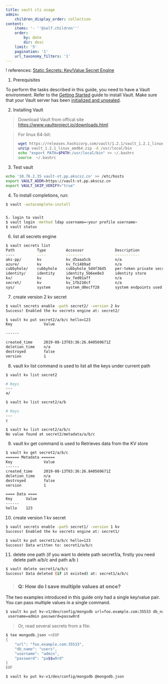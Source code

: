 ```yaml
---
title: vault cli usage
admin:
    children_display_order: collection
content:
    items: '- ''@self.children'''
    order:
        by: date
        dir: desc
    limit: '5'
    pagination: '1'
    url_taxonomy_filters: '1'
---
```



! references:  [Static Secrets: Key/Value Secret Engine](https://learn.hashicorp.com/vault/secrets-management/sm-static-secrets)



1. Prerequisites

To perform the tasks described in this guide, you need to have a Vault environment. Refer to the [Getting Started](https://learn.hashicorp.com/vault/getting-started/install) guide to install Vault. Make sure that your Vault server has been [initialized and unsealed](https://learn.hashicorp.com/vault/getting-started/deploy).



2. Installing Vault

> Download Vault from offical site
> https://www.vaultproject.io/downloads.html



>  For linux 64-bit:
>
> ```bash
> wget https://releases.hashicorp.com/vault/1.2.1/vault_1.2.1_linux_amd64.zip
> unzip vault_1.2.1_linux_amd64.zip -d /usr/local/bin
> echo "export PATH=$PATH:/usr/local/bin" >> ~/.bashrc
> source  ~/.bashrc
> ```



3. Test vault

```bash
echo '10.76.2.35 vault-st.pp.akscsz.cn' >> /etc/hosts
export VAULT_ADDR=https://vault-st.pp.akscsz.cn
export VAULT_SKIP_VERIFY="true"
```



4. To install completions, run:
```bash
$ vault -autocomplete-install


5. login to vault
$ vault login -method ldap username=<your profile username>
$ vault status
```

6. list all secrets engine
```bash
$ vault secrets list
Path          Type         Accessor              Description
----          ----         --------              -----------
aks-pp/       kv           kv_d5aaa5cb           n/a
azure/        kv           kv_fc1489ad           n/a
cubbyhole/    cubbyhole    cubbyhole_5d4f36d5    per-token private secret storage
identity/     identity     identity_5b6ee8e3     identity store
kv/           kv           kv_fed01aff           n/a
secret/       kv           kv_1fb210cf           n/a
sys/          system       system_d0ecff28       system endpoints used for control, policy and debugging
```


7. create version 2 kv secret
```bash
$ vault secrets enable -path secret2/ -version 2 kv  
Success! Enabled the kv secrets engine at: secret2/

$ vault kv put secret2/a/b/c hello=123
Key              Value

------

created_time     2019-08-13T03:36:26.840569671Z
deletion_time    n/a
destroyed        false
version          1
```



8. vault kv list command is used to list all the keys under current path
```bash
$ vault kv list secret2

# Keys
---
a/

$ vault kv list secret2/a/b

# Keys
---
c

$ vault kv list secret2/a/b/c
No value found at secret2/metadata/a/b/c
```





9. vault kv get command is used to Retrieves data from the KV store
```bash
$ vault kv get secret2/a/b/c    
====== Metadata ======
Key              Value
------
created_time     2019-08-13T03:36:26.840569671Z
deletion_time    n/a
destroyed        false
version          1

==== Data ====
Key      Value
------
hello    123
```





10. create version 1 kv secret
```bash
$ vault secrets enable -path secret1/ -version 1 kv   
Success! Enabled the kv secrets engine at: secret1/

$ vault kv put secret1/a/b/c hello=123
Success! Data written to: secret1/a/b/c
```



11. delete one path (if you want to delete path secret1/a, firstly you need delete path a/b/c and path a/b )
```bash
$ vault delete secret1/a/b/c
Success! Data deleted (if it existed) at: secret1/a/b/c
```



> ### Q: How do I save multiple values at once?

The two examples introduced in this guide only had a single key/value pair. You can pass multiple values in a single command.

```sh
$ vault kv put kv-v1/dev/config/mongodb url=foo.example.com:35533 db_name=users \
 username=admin password=passw0rd
```

> Or, read several secrets from a file:

```sh
$ tee mongodb.json <<EOF
{
    "url": "foo.example.com:35533",
    "db_name": "users",
    "username": "admin",
    "password": "pa$$w0rd"
}
EOF

$ vault kv put kv-v1/dev/config/mongodb @mongodb.json
```
